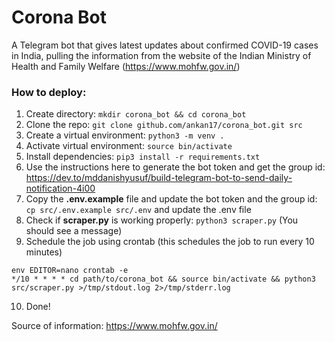 # Corona Bot

A Telegram bot that gives latest updates about confirmed COVID-19 cases in India, pulling the information from the website of the Indian Ministry of Health and Family Welfare (https://www.mohfw.gov.in/)

### How to deploy:

1. Create directory: `mkdir corona_bot && cd corona_bot`
2. Clone the repo: `git clone github.com/ankan17/corona_bot.git src`
3. Create a virtual environment: `python3 -m venv .`
4. Activate virtual environment: `source bin/activate`
5. Install dependencies: `pip3 install -r requirements.txt`
6. Use the instructions here to generate the bot token and get the group id: https://dev.to/mddanishyusuf/build-telegram-bot-to-send-daily-notification-4i00
7. Copy the **.env.example** file and update the bot token and the group id: `cp src/.env.example src/.env` and update the .env file
8. Check if **scraper.py** is working properly: `python3 scraper.py` (You should see a message)
9. Schedule the job using crontab (this schedules the job to run every 10 minutes)
```
env EDITOR=nano crontab -e
*/10 * * * * cd path/to/corona_bot && source bin/activate && python3 src/scraper.py >/tmp/stdout.log 2>/tmp/stderr.log
```
10. Done!

Source of information: https://www.mohfw.gov.in/

